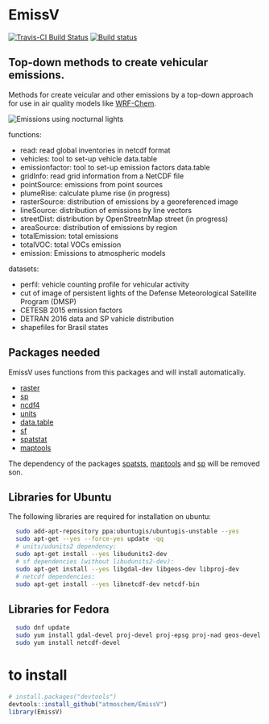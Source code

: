 # EmissV
[![Travis-CI Build Status](https://travis-ci.org/atmoschem/EmissV.svg?branch=master)](https://travis-ci.org/atmoschem/EmissV) [![Build status](https://ci.appveyor.com/api/projects/status/guuaaklaw6uyn4lj?svg=true)](https://ci.appveyor.com/project/Schuch666/emissv)

## Top-down methods to create vehicular emissions.

Methods for create veicular and other emissions by a top-down approach for use in air quality models like [WRF-Chem](https://ruc.noaa.gov/wrf/wrf-chem/).

![Emissions using nocturnal lights](https://raw.githubusercontent.com/atmoschem/EmissV/master/example.jpg)

functions:

- read: read global inventories in netcdf format
- vehicles: tool to set-up vehicle data.table
- emissionfactor: tool to set-up emission factors data.table
- gridInfo: read grid information from a NetCDF file
- pointSource: emissions from point sources
- plumeRise: calculate plume rise (in progress)
- rasterSource: distribution of emissions by a georeferenced image
- lineSource: distribution of emissions by line vectors
- streetDist: distribution by OpenStreetnMap street (in progress)
- areaSource: distribution of emissions by region
- totalEmission: total emissions
- totalVOC: total VOCs emission
- emission: Emissions to atmospheric models

datasets:

- perfil: vehicle counting profile for vehicular activity
- cut of image of persistent lights of the Defense Meteorological Satellite Program (DMSP)
- CETESB 2015 emission factors
- DETRAN 2016 data and SP vahicle distribution
- shapefiles for Brasil states

## Packages needed

EmissV uses functions from this packages and will install automatically.

- [raster](http://cran.r-project.org/package=raster)
- [sp](https://github.com/edzer/sp/)
- [ncdf4](http://cran.r-project.org/package=ncdf4)
- [units](https://github.com/edzer/units/)
- [data.table](https://cran.r-project.org/package=data.table)
- [sf](https://github.com/r-spatial/sf)
- [spatstat](https://cran.r-project.org/package=spatstat)
- [maptools](https://cran.r-project.org/package=maptools)

The dependency of the packages [spatsts](https://cran.r-project.org/package=spatstat), [maptools](https://cran.r-project.org/package=maptools) and [sp](https://github.com/edzer/sp/) will be removed son.

## Libraries for Ubuntu
The following libraries are required for installation on ubuntu:

```bash
  sudo add-apt-repository ppa:ubuntugis/ubuntugis-unstable --yes
  sudo apt-get --yes --force-yes update -qq
  # units/udunits2 dependency:
  sudo apt-get install --yes libudunits2-dev
  # sf dependencies (without libudunits2-dev):
  sudo apt-get install --yes libgdal-dev libgeos-dev libproj-dev
  # netcdf dependencies:
  sudo apt-get install --yes libnetcdf-dev netcdf-bin
```


## Libraries for Fedora

```bash
  sudo dnf update
  sudo yum install gdal-devel proj-devel proj-epsg proj-nad geos-devel udunits2-devel
  sudo yum install netcdf-devel
```

# to install

```r
# install.packages("devtools")
devtools::install_github("atmoschem/EmissV")
library(EmissV)
```
